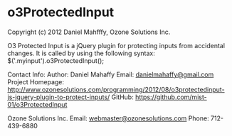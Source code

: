 o3ProtectedInput
================
Copyright (c) 2012 Daniel Mahfffy, Ozone Solutions Inc.

O3 Protected Input is a jQuery plugin for protecting inputs from accidental changes.  It is called by using the following syntax: $('.myinput').o3ProtectedInput();

Contact Info:
Author: Daniel Mahaffy
Email: danielmahaffy@gmail.com
Project Homepage: http://www.ozonesolutions.com/programming/2012/08/o3protectedinput-js-jquery-plugin-to-protect-inputs/
GitHub: https://github.com/mist-01/o3ProtectedInput

Ozone Solutions Inc.
Email: webmaster@ozonesolutions.com
Phone: 712-439-6880
